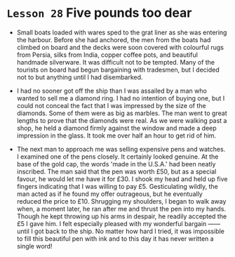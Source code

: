 # `Lesson 28` Five pounds too dear

* Small boats loaded with wares sped to the grat liner as she was entering the harbour. Before she had anchored, the men from the boats had climbed on board and the decks were soon covered with colourful rugs from Persia, silks from India, copper coffee pots, and beautiful handmade silverware. It was difficult not to be tempted. Many of the tourists on board had begun bargaining with tradesmen, but I decided not to but anything until I had disembarked.

* I had no sooner got off the ship than I was assailed by a man who wanted to sell me a diamond ring. I had no intention of buying one, but I could not conceal the fact that I was impressed by the size of the diamonds. Some of them were as big as marbles. The man went to great lengths to prove that the diamonds were real. As we were walking past a shop, he held a diamond firmly against the window and made a deep impression in the glass. It took me over half an hour to get rid of him.

* The next man to approach me was selling expensive pens and watches. I examined one of the pens closely. It certainly looked genuine. At the base of the gold cap, the words 'made in the U.S.A.' had been neatly inscribed. The man said that the pen was worth £50, but as a special favour, he would let me have it for £30. I shook my head and held up five fingers indicating that I was willing to pay £5. Gesticulating wildly, the man acted as if he found my offer outrageous, but he eventually reduced the price to £10. Shrugging my shoulders, I began to walk away when, a moment later, he ran after me and thrust the pen into my hands. Though he kept throwing up his arms in despair, he readily accepted the £5 I gave him. I felt especially pleased with my wonderful bargain —— until I got back to the ship. No matter how hard I tried, it was impossible to fill this beautiful pen with ink and to this day it has never written a single word!